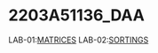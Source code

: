# 2203A51136_DAA
LAB-01:[MATRICES](https://github.com/karthikeyan0741/2203A51136_DAA/blob/main/DAA_LAB_001_.ipynb)
LAB-02:[SORTINGS]("https://github.com/karthikeyan0741/2203A51136_DAA/blob/main/DAA_LAB_002.ipynb")
